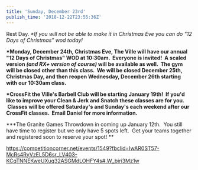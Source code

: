```yaml
---
title: 'Sunday, December 23rd'
publish_time: '2018-12-22T23:55:36Z'
---
```


Rest Day. *\*If you will not be able to make it in Christmas Eve you can
do "12 Days of Christmas" wod today!*

**\*Monday, December 24th, Christmas Eve, The Ville will have our annual
"12 Days of Christmas" WOD at 10:30am.  Everyone is invited!  A scaled
version *(and RX+ version of course)* will be available as well.  The
gym will be closed other than this class.  We will be closed December
25th, Christmas Day, and then reopen Wednesday, December 26th starting
with our 10:30am class.**

**\*CrossFit the Ville's Barbell Club will be starting January 19th!  If
you'd like to improve your Clean & Jerk and Snatch these classes are for
you.  Classes will be offered Saturday's and Sunday's each weekend after
our CrossFit classes.  Email Daniel for more information.**

**\*The Granite Games Throwdown in coming up January 12th.  You still
have time to register but we only have 5 spots left.  Get your teams
together and registered soon to reserve your spot! **

<https://competitioncorner.net/events/1549?fbclid=IwAR0ST57-McRs4RyVzEL5D6sr_LV403-KCqTNNEKweUXuq32ASGMdLOHFY4s#.W_biri3Mz1w>
